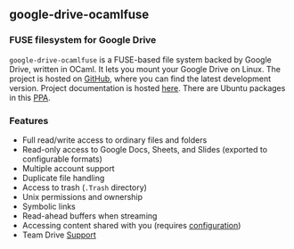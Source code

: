 ## google-drive-ocamlfuse

### FUSE filesystem for Google Drive

`google-drive-ocamlfuse` is a FUSE-based file system backed by Google Drive, written in OCaml.
It lets you mount your Google Drive on Linux. The project is hosted on [GitHub](https://github.com/astrada/google-drive-ocamlfuse/),
where you can find the latest development version. Project documentation is hosted [here](https://github.com/astrada/google-drive-ocamlfuse/wiki).
There are Ubuntu packages in this [PPA](https://launchpad.net/~alessandro-strada/+archive/ubuntu/ppa).

### Features

* Full read/write access to ordinary files and folders
* Read-only access to Google Docs, Sheets, and Slides (exported to
  configurable formats)
* Multiple account support
* Duplicate file handling
* Access to trash (`.Trash` directory)
* Unix permissions and ownership
* Symbolic links
* Read-ahead buffers when streaming
* Accessing content shared with you (requires [configuration](https://github.com/astrada/google-drive-ocamlfuse/blob/beta/doc/Configuration.md))
* Team Drive [Support](https://github.com/astrada/google-drive-ocamlfuse/wiki/Team-Drives)
